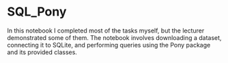 # SQL_Pony
In this notebook I completed most of the tasks myself, but the lecturer demonstrated some of them.
The notebook involves downloading a dataset, connecting it to SQLite, and performing queries using the Pony package and its provided classes.
